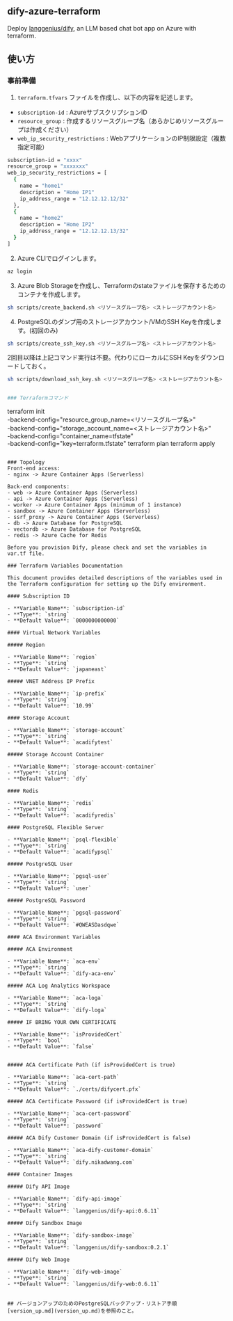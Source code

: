## dify-azure-terraform
Deploy [langgenius/dify](https://github.com/langgenius/dify), an LLM based chat bot app on Azure with terraform.

## 使い方

### 事前準備

1. `terraform.tfvars` ファイルを作成し、以下の内容を記述します。
- `subscription-id` : AzureサブスクリプションID
- `resource_group` : 作成するリソースグループ名（あらかじめリソースグループは作成ください）
- `web_ip_security_restrictions` : WebアプリケーションのIP制限設定（複数指定可能）

```bash
subscription-id = "xxxx"
resource_group = "xxxxxxx"
web_ip_security_restrictions = [
  {
    name = "home1"
    description = "Home IP1"
    ip_address_range = "12.12.12.12/32"
  },
  {
    name = "home2"
    description = "Home IP2"
    ip_address_range = "12.12.12.13/32"
  }
]
```

2. Azure CLIでログインします。

```bash
az login
```

3. Azure Blob Storageを作成し、Terraformのstateファイルを保存するためのコンテナを作成します。

```bash
sh scripts/create_backend.sh <リソースグループ名> <ストレージアカウント名>
```

4. PostgreSQLのダンプ用のストレージアカウント/VMのSSH Keyを作成します。(初回のみ)

```bash
sh scripts/create_ssh_key.sh <リソースグループ名> <ストレージアカウント名>
```

2回目以降は上記コマンド実行は不要。代わりにローカルにSSH Keyをダウンロードしておく。

```bash
sh scripts/download_ssh_key.sh <リソースグループ名> <ストレージアカウント名>
```

```bash

### Terraformコマンド

```
terraform init \
  -backend-config="resource_group_name=<リソースグループ名>" \
  -backend-config="storage_account_name=<ストレージアカウント名>" \
  -backend-config="container_name=tfstate" \
  -backend-config="key=terraform.tfstate"
terraform plan
terraform apply
```

### Topology
Front-end access:
- nginx -> Azure Container Apps (Serverless)

Back-end components:
- web -> Azure Container Apps (Serverless)
- api -> Azure Container Apps (Serverless)
- worker -> Azure Container Apps (minimum of 1 instance)
- sandbox -> Azure Container Apps (Serverless)
- ssrf_proxy -> Azure Container Apps (Serverless)
- db -> Azure Database for PostgreSQL
- vectordb -> Azure Database for PostgreSQL
- redis -> Azure Cache for Redis

Before you provision Dify, please check and set the variables in var.tf file.

### Terraform Variables Documentation

This document provides detailed descriptions of the variables used in the Terraform configuration for setting up the Dify environment.

#### Subscription ID

- **Variable Name**: `subscription-id`
- **Type**: `string`
- **Default Value**: `0000000000000`

#### Virtual Network Variables

##### Region

- **Variable Name**: `region`
- **Type**: `string`
- **Default Value**: `japaneast`

##### VNET Address IP Prefix

- **Variable Name**: `ip-prefix`
- **Type**: `string`
- **Default Value**: `10.99`

#### Storage Account

- **Variable Name**: `storage-account`
- **Type**: `string`
- **Default Value**: `acadifytest`

##### Storage Account Container

- **Variable Name**: `storage-account-container`
- **Type**: `string`
- **Default Value**: `dfy`

#### Redis

- **Variable Name**: `redis`
- **Type**: `string`
- **Default Value**: `acadifyredis`

#### PostgreSQL Flexible Server

- **Variable Name**: `psql-flexible`
- **Type**: `string`
- **Default Value**: `acadifypsql`

##### PostgreSQL User

- **Variable Name**: `pgsql-user`
- **Type**: `string`
- **Default Value**: `user`

##### PostgreSQL Password

- **Variable Name**: `pgsql-password`
- **Type**: `string`
- **Default Value**: `#QWEASDasdqwe`

#### ACA Environment Variables

##### ACA Environment

- **Variable Name**: `aca-env`
- **Type**: `string`
- **Default Value**: `dify-aca-env`

##### ACA Log Analytics Workspace

- **Variable Name**: `aca-loga`
- **Type**: `string`
- **Default Value**: `dify-loga`

##### IF BRING YOUR OWN CERTIFICATE

- **Variable Name**: `isProvidedCert`
- **Type**: `bool`
- **Default Value**: `false`


##### ACA Certificate Path (if isProvidedCert is true)

- **Variable Name**: `aca-cert-path`
- **Type**: `string`
- **Default Value**: `./certs/difycert.pfx`

##### ACA Certificate Password (if isProvidedCert is true)

- **Variable Name**: `aca-cert-password`
- **Type**: `string`
- **Default Value**: `password`

##### ACA Dify Customer Domain (if isProvidedCert is false)

- **Variable Name**: `aca-dify-customer-domain`
- **Type**: `string`
- **Default Value**: `dify.nikadwang.com`

#### Container Images

##### Dify API Image

- **Variable Name**: `dify-api-image`
- **Type**: `string`
- **Default Value**: `langgenius/dify-api:0.6.11`

##### Dify Sandbox Image

- **Variable Name**: `dify-sandbox-image`
- **Type**: `string`
- **Default Value**: `langgenius/dify-sandbox:0.2.1`

##### Dify Web Image

- **Variable Name**: `dify-web-image`
- **Type**: `string`
- **Default Value**: `langgenius/dify-web:0.6.11`


## バージョンアップのためのPostgreSQLバックアップ・リストア手順
[version_up.md](version_up.md)を参照のこと。